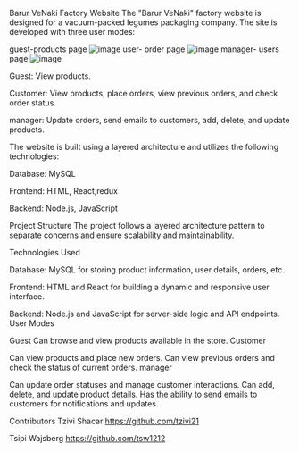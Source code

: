 Barur VeNaki Factory Website
The "Barur VeNaki" factory website is designed for a vacuum-packed legumes packaging company. The site is developed with three user modes:

guest-products page
![image](https://github.com/tzivi21/BarurVenakiFactory/assets/148487391/6fc522a9-3343-4f8e-b163-04abe4c84970)
user- order page
![image](https://github.com/tzivi21/BarurVenakiFactory/assets/148487391/4a776ff0-6db9-4306-81c5-18683997e6d0)
manager- users page
![image](https://github.com/tzivi21/BarurVenakiFactory/assets/148487391/2dcf0b62-6ae0-4f1d-aa28-da136cabe03e)



Guest: View products.

Customer: View products, place orders, view previous orders, and check order status.

manager: Update orders, send emails to customers, add, delete, and update products.

The website is built using a layered architecture and utilizes the following technologies:


Database: MySQL

Frontend: HTML, React,redux

Backend: Node.js, JavaScript

Project Structure
The project follows a layered architecture pattern to separate concerns and ensure scalability and maintainability.

Technologies Used

Database: MySQL for storing product information, user details, orders, etc.

Frontend: HTML and React for building a dynamic and responsive user interface.

Backend: Node.js and JavaScript for server-side logic and API endpoints.
User Modes

Guest
Can browse and view products available in the store.
Customer

Can view products and place new orders.
Can view previous orders and check the status of current orders.
manager

Can update order statuses and manage customer interactions.
Can add, delete, and update product details.
Has the ability to send emails to customers for notifications and updates.

Contributors
Tzivi Shacar https://github.com/tzivi21

Tsipi Wajsberg  https://github.com/tsw1212

